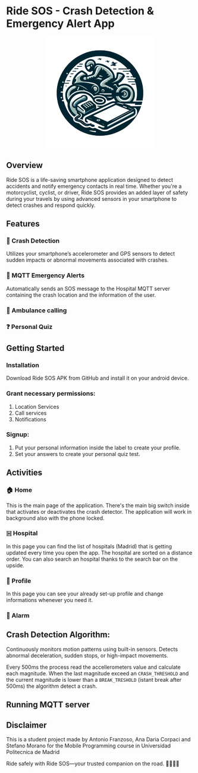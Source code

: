 # Ride SOS - Crash Detection & Emergency Alert App

<div align="center">
    <img src="app/src/main/res/drawable/logo.png" alt="Description" width="300"/>
</div>

## Overview
Ride SOS is a life-saving smartphone application designed to detect accidents and notify emergency contacts in real time. Whether you're a motorcyclist, cyclist, or driver, Ride SOS provides an added layer of safety during your travels by using advanced sensors in your smartphone to detect crashes and respond quickly.

## Features
### 🚨 Crash Detection
Utilizes your smartphone’s accelerometer and GPS sensors to detect sudden impacts or abnormal movements associated with crashes.
### 📡 MQTT Emergency Alerts
Automatically sends an SOS message to the Hospital MQTT server containing the crash location and the information of the user.
### 📍 Ambulance calling
### ❓ Personal Quiz 


## Getting Started

### Installation
Download Ride SOS APK from GitHub and install it on your android device.

### Grant necessary permissions:
1. Location Services
2. Call services
3. Notifications

### Signup:
1. Put your personal information inside the label to create your profile.
2. Set your answers to create your personal quiz test.

## Activities

### 🏠 Home
This is the main page of the application. There's the main big switch inside that activates or deactivates the crash detector. The application will work in background also with the phone locked. 

### 🇭 Hospital
In this page you can find the list of hospitals (Madrid) that is getting updated every time you open the app. The hospital are sorted on a distance order. You can also search an hospital thanks to the search bar on the upside.

### 👤 Profile
In this page you can see your already set-up profile and change informations whenever you need it.

### 🚨 Alarm


## Crash Detection Algorithm:

Continuously monitors motion patterns using built-in sensors.
Detects abnormal deceleration, sudden stops, or high-impact movements.

Every 500ms the process read the accellerometers value and calculate each magnitude. 
When the last magnitude exceed an `CRASH_THRESHOLD` and the current magnitude is lower 
than a `BREAK_TRESHOLD` (istant break after 500ms) the algorithm detect a crash.

## Running MQTT server

## Disclaimer
This is a student project made by Antonio Franzoso, Ana Daria Corpaci and Stefano Morano for the Mobile Programming course in Universidad Politecnica de Madrid

Ride safely with Ride SOS—your trusted companion on the road. 🚴‍♂️🚗🛵
